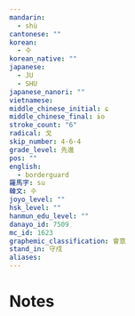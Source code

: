 ```yaml
---
mandarin:
  - shù
cantonese: ""
korean:
  - 수
korean_native: ""
japanese:
  - JU
  - SHU
japanese_nanori: ""
vietnamese:
middle_chinese_initial: ɕ
middle_chinese_final: ɨo
stroke_count: "6"
radical: 戈
skip_number: 4-6-4
grade_level: 先進
pos: ""
english:
  - borderguard
羅馬字: su
韓文: 수
joyo_level: ""
hsk_level: ""
hanmun_edu_level: ""
danayo_id: 7509
mc_id: 1623
graphemic_classification: 會意
stand_in: 守戍
aliases:
---
```


# Notes
